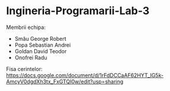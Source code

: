 # Ingineria-Programarii-Lab-3

Membrii echipa:
- Smău George Robert
- Popa Sebastian Andrei
- Goldan David Teodor
- Onofrei Radu

Fisa cerintelor: https://docs.google.com/document/d/1rFdDCCaAF62HYT_IG5k-AmcyV0dgdXh3tx_FxGTQI0w/edit?usp=sharing

